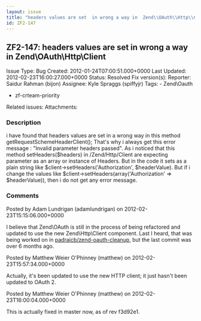 ```yaml
---
layout: issue
title: "headers values are set  in wrong a way in  Zend\\OAuth\\Http\\Client"
id: ZF2-147
---
```


ZF2-147: headers values are set in wrong a way in Zend\\OAuth\\Http\\Client
---------------------------------------------------------------------------

 Issue Type: Bug Created: 2012-01-24T07:00:51.000+0000 Last Updated: 2012-02-23T16:00:27.000+0000 Status: Resolved Fix version(s):
 Reporter:  Saidur Rahman (bijon)  Assignee:  Kyle Spraggs (spiffyjr)  Tags: - Zend\\Oauth
- zf-crteam-priority

 Related issues:
 Attachments:
### Description

i have found that headers values are set in a wrong way in this method getRequestSchemeHeaderClient(); That's why i always get this error message : "Invalid parameter headers passed". As i noticed that this method setHeaders($headers) in /Zend/Http/Client are expecting parameter as an array or instance of Headers. But in the code it sets as a plain string like $client->setHeaders('Authorization', $headerValue). But if i change the values like $client->setHeaders(array('Authorization' => $headerValue)), then i do not get any error message.





### Comments

Posted by Adam Lundrigan (adamlundrigan) on 2012-02-23T15:15:06.000+0000

I believe that Zend\\OAuth is still in the process of being refactored and updated to use the new Zend\\Http\\Client component. Last I heard, that was being worked on in [padraicb/zend-oauth-cleanup](https://github.com/padraic/zf2/tree/zend-oauth-cleanup), but the last commit was over 6 months ago.





Posted by Matthew Weier O'Phinney (matthew) on 2012-02-23T15:57:34.000+0000

Actually, it's been updated to use the new HTTP client; it just hasn't been updated to OAuth 2.





Posted by Matthew Weier O'Phinney (matthew) on 2012-02-23T16:00:04.000+0000

This is actually fixed in master now, as of rev f3d92e1.
